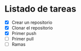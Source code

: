 # Listado de tareas

- [x] Crear un repositorio
- [x] Clonar el repositorio
- [x] Primer push
- [ ] Primer pull
- [ ] Ramas
